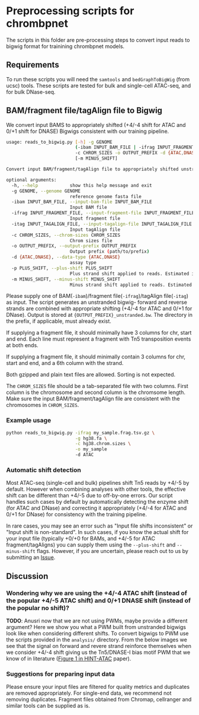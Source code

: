 # Preprocessing scripts for chrombpnet

The scripts in this folder are pre-processing steps to convert input reads to bigwig format for trainining chrombpnet models.

## Requirements

To run these scripts you will need the `samtools` and `bedGraphToBigWig` (from ucsc) tools. These scripts are tested for bulk and single-cell ATAC-seq, and for bulk DNase-seq.

## BAM/fragment file/tagAlign file to Bigwig

We convert input BAMS to appropriately shifted (+4/-4 shift for ATAC and 0/+1 shift for DNASE) Bigwigs consistent with our training pipeline.

```bash
usage: reads_to_bigwig.py [-h] -g GENOME
                          (-ibam INPUT_BAM_FILE | -ifrag INPUT_FRAGMENT_FILE | -itag INPUT_TAGALIGN_FILE)
                          -c CHROM_SIZES -o OUTPUT_PREFIX -d {ATAC,DNASE} [-p PLUS_SHIFT]
                          [-m MINUS_SHIFT] 

Convert input BAM/fragment/tagAlign file to appropriately shifted unstranded Bigwig

optional arguments:
  -h, --help            show this help message and exit
  -g GENOME, --genome GENOME
                        reference genome fasta file
  -ibam INPUT_BAM_FILE, --input-bam-file INPUT_BAM_FILE
                        Input BAM file
  -ifrag INPUT_FRAGMENT_FILE, --input-fragment-file INPUT_FRAGMENT_FILE
                        Input fragment file
  -itag INPUT_TAGALIGN_FILE, --input-tagalign-file INPUT_TAGALIGN_FILE
                        Input tagAlign file
  -c CHROM_SIZES, --chrom-sizes CHROM_SIZES
                        Chrom sizes file
  -o OUTPUT_PREFIX, --output-prefix OUTPUT_PREFIX
                        Output prefix (path/to/prefix)
  -d {ATAC,DNASE}, --data-type {ATAC,DNASE}
                        assay type
  -p PLUS_SHIFT, --plus-shift PLUS_SHIFT
                        Plus strand shift applied to reads. Estimated if not specified
  -m MINUS_SHIFT, --minus-shift MINUS_SHIFT
                        Minus strand shift applied to reads. Estimated if not specified
```

Please supply one of BAM(`-ibam`)/fragment file(`-ifrag`)/tagAlign file(`-itag`) as input. The script generates an unstranded bigwig- forward and reverse strands are combined with appropriate shifting (+4/-4 for ATAC and 0/+1 for DNase). Output is stored at `{OUTPUT_PREFIX}_unstranded.bw`. The directory in the prefix, if applicable, must already exist.

If supplying a fragment file, it should minimally have 3 columns for chr, start and end. Each line must represent a fragment with Tn5 transposition events at both ends.

If supplying a fragment file, it should minimally contain 3 columns for chr, start and end, and a 6th column with the strand. 

Both gzipped and plain text files are allowed. Sorting is not expected.

The `CHROM_SIZES` file should be a tab-separated file with two columns. First column is the chromosome and second column is the chromsome length. Make sure the input BAM/fragment/tagAlign file are consistent with the chromosomes in `CHROM_SIZES`.

### Example usage

```bash
python reads_to_bigwig.py -ifrag my_sample.frag.tsv.gz \
                          -g hg38.fa \
                          -c hg38.chrom.sizes \
                          -o my_sample
                          -d ATAC
```

### Automatic shift detection

Most ATAC-seq (single-cell and bulk) pipelines shift Tn5 reads by +4/-5 by default. However when combining analyses with other tools, the effective shift can be different than +4/-5 due to off-by-one errors. Our script handles such cases by default by automatically detecting the enzyme shift (for ATAC and DNase) and correcting it appropriately (+4/-4 for ATAC and 0/+1 for DNase) for consistency with the training pipeline.

In rare cases, you may see an error such as "Input file shifts inconsistent" or "Input shift is non-standard". In such cases, if you know the actual shift for your input file (typically +0/+0 for BAMs, and +4/-5 for ATAC fragment/tagAligns) you can supply them using the `--plus-shift` and `--minus-shift` flags. However, if you are uncertain, please reach out to us by submitting an [Issue](https://github.com/kundajelab/chrombpnet/issues).

## Discussion

### Wondering why we are using the  +4/-4 ATAC shift (instead of the popular +4/-5 ATAC shift) and 0/+1 DNASE shift (instead of the popular no shift)? 

**TODO**: Anusri now that we are not using PWMs, maybe provide a different argument?
Here we show you what a PWM built from unstranded bigwigs look like when considering different shifts. To convert bigwigs to PWM use the scripts provided in the `analysis/` directory. From the below images we see that the signal on forward and revere strand reinforce themselves when we consider +4/-4 shift giving us the Tn5/DNASE-I bias motif PWM that we know of in literature ([Figure 1 in HINT-ATAC][url1] paper).

### Suggestions for preparing input data

Please ensure your input files are filtered for quality metrics and duplicates are removed appropriately. For single-end data, we recommend not removing duplicates. Fragment files obtained from Chromap, cellranger and similar tools can be supplied as is.

[url1]: https://genomebiology.biomedcentral.com/articles/10.1186/s13059-019-1642-2




